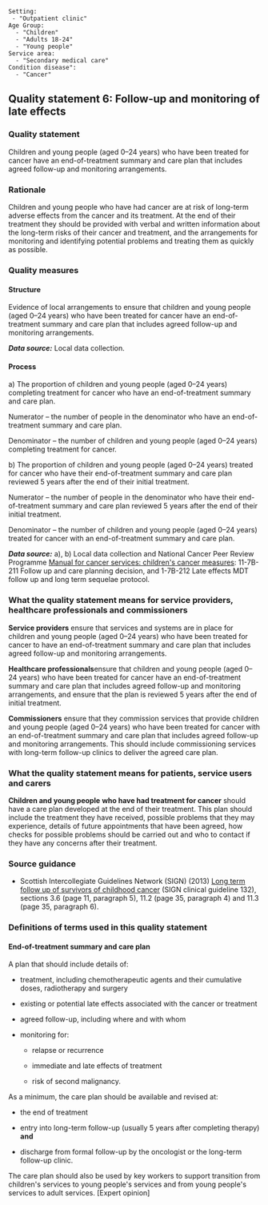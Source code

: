 ```
Setting:
 - "Outpatient clinic"
Age Group:
  - "Children"
  - "Adults 18-24"
  - "Young people"
Service area:
  - "Secondary medical care"
Condition disease":
  - "Cancer"
```
Quality statement 6: Follow-up and monitoring of late effects
-------------------------------------------------------------

### Quality statement

Children and young people (aged 0–24 years) who have been treated for
cancer have an end-of-treatment summary and care plan that includes
agreed follow-up and monitoring arrangements.

### Rationale

Children and young people who have had cancer are at risk of long-term
adverse effects from the cancer and its treatment. At the end of their
treatment they should be provided with verbal and written information
about the long-term risks of their cancer and treatment, and the
arrangements for monitoring and identifying potential problems and
treating them as quickly as possible.

### Quality measures

#### Structure

Evidence of local arrangements to ensure that children and young people
(aged 0–24 years) who have been treated for cancer have an
end-of-treatment summary and care plan that includes agreed follow-up
and monitoring arrangements.

***Data source:*** Local data collection.

#### Process

​a) The proportion of children and young people (aged 0–24 years)
completing treatment for cancer who have an end-of-treatment summary and
care plan.

Numerator – the number of people in the denominator who have an
end-of-treatment summary and care plan.

Denominator – the number of children and young people (aged 0–24 years)
completing treatment for cancer.

​b) The proportion of children and young people (aged 0–24 years)
treated for cancer who have their end-of-treatment summary and care plan
reviewed 5 years after the end of their initial treatment.

Numerator – the number of people in the denominator who have their
end-of-treatment summary and care plan reviewed 5 years after the end of
their initial treatment.

Denominator – the number of children and young people (aged 0–24 years)
treated for cancer with an end-of-treatment summary and care plan.

***Data source:*** a), b) Local data collection and National Cancer Peer
Review Programme [Manual for cancer services: children's cancer
measures](http://www.cquins.nhs.uk/index.php?menu=resources): 11-7B-211
Follow up and care planning decision, and 1-7B-212 Late effects MDT
follow up and long term sequelae protocol.

### What the quality statement means for service providers, healthcare professionals and commissioners

**Service providers** ensure that services and systems are in place for
children and young people (aged 0–24 years) who have been treated for
cancer to have an end-of-treatment summary and care plan that includes
agreed follow-up and monitoring arrangements.

**Healthcare professionals**ensure that children and young people (aged
0–24 years) who have been treated for cancer have an end-of-treatment
summary and care plan that includes agreed follow-up and monitoring
arrangements, and ensure that the plan is reviewed 5 years after the end
of initial treatment.

**Commissioners** ensure that they commission services that provide
children and young people (aged 0–24 years) who have been treated for
cancer with an end-of-treatment summary and care plan that includes
agreed follow-up and monitoring arrangements. This should include
commissioning services with long-term follow-up clinics to deliver the
agreed care plan.

### What the quality statement means for patients, service users and carers

**Children and young people** **who have had treatment for cancer**
should have a care plan developed at the end of their treatment. This
plan should include the treatment they have received, possible problems
that they may experience, details of future appointments that have been
agreed, how checks for possible problems should be carried out and who
to contact if they have any concerns after their treatment.

### Source guidance

-   Scottish Intercollegiate Guidelines Network (SIGN) (2013) [Long term
    follow up of survivors of childhood
    cancer](http://www.sign.ac.uk/guidelines/fulltext/132/index.html)
    (SIGN clinical guideline 132), sections 3.6 (page 11, paragraph 5),
    11.2 (page 35, paragraph 4) and 11.3 (page 35, paragraph 6).

### Definitions of terms used in this quality statement

#### End-of-treatment summary and care plan

A plan that should include details of:

-   treatment, including chemotherapeutic agents and their cumulative
    doses, radiotherapy and surgery

-   existing or potential late effects associated with the cancer or
    treatment

-   agreed follow-up, including where and with whom

-   monitoring for:

    -   relapse or recurrence

    -   immediate and late effects of treatment

    -   risk of second malignancy.

As a minimum, the care plan should be available and revised at:

-   the end of treatment

-   entry into long-term follow-up (usually 5 years after completing
    therapy) **and**

-   discharge from formal follow-up by the oncologist or the long-term
    follow-up clinic.

The care plan should also be used by key workers to support transition
from children's services to young people's services and from young
people's services to adult services. [Expert opinion]

